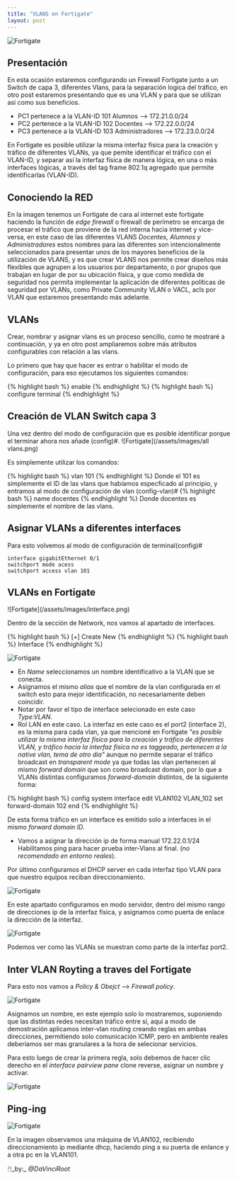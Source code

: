 ```yaml
---
title: "VLANS en Fortigate"
layout: post
---
```

![Fortigate](/assets/images/vlan00.png)


<h2>Presentación</h2>
En esta ocasión estaremos configurando un Firewall Fortigate junto a un Switch de capa 3, diferentes Vlans, para la separación logica del tráfico, en otro post estaremos presentando que es una VLAN y para que se utilizan asi como sus beneficios. 

- PC1 pertenece a la VLAN-ID 101 Alumnos --> 172.21.0.0/24
- PC2 pertenece a la VLAN-ID 102 Docentes --> 172.22.0.0/24
- PC3 pertenece a la VLAN-ID 103 Administradores --> 172.23.0.0/24

En Fortigate es posible utilizar la misma interfaz física para la creación y tráfico de diferentes VLANs, ya que pemite identificar el tráfico con el VLAN-ID, y separar así la interfaz física de manera lógica, en una o más interfaces lógicas, a través del tag frame 802.1q agregado que permite identificarlas (VLAN-ID). 

<h2>Conociendo la RED</h2>

En la imagen tenemos un Fortigate de cara al internet este fortigate haciendo la función de _edge firewall_ o firewall de perímetro se encarga de procesar el tráfico que proviene de la red interna hacia internet y vice-versa, en este caso de las diferentes VLANS _Docentes, Alumnos y Administradores_ estos nombres para las diferentes son intencionalmente seleccionados para presentar unos de los mayores beneficios de la utilización de VLANS, y es que crear VLANS nos permite crear diseños más flexibles que agrupen a los usuarios por departamento, o por grupos que trabajan en lugar de por su ubicación física, y que como medida de seguridad nos permita implementar la aplicación de diferentes políticas de seguridad por VLANs, como Private Community VLAN o VACL, acls por VLAN que estaremos presentando más adelante.
  
<h2>VLANs</h2>
Crear, nombrar y asignar vlans es un proceso sencillo, como te mostraré a continuación, y ya en otro post ampliaremos sobre más atributos configurables con relación a las vlans.

Lo primero que hay que hacer es entrar o habilitar el modo de configuración, para eso ejecutamos los siguientes comandos: 

{% highlight bash %} enable {% endhighlight %}
{% highlight bash %} configure terminal {% endhighlight %}

<h2> Creación de VLAN Switch capa 3</h2>

Una vez dentro del modo de configuración que es posible identificar porque el terminar ahora nos añade (config)#.
![Fortigate](/assets/images/all vlans.png)

Es simplemente utilizar los comandos:

{% highlight bash %} vlan 101 {% endhighlight %} Donde el 101 es simplemente el ID de las vlans que habíamos especficado al principio, y entramos al modo de configuración de vlan (config-vlan)#
{% highlight bash %} name docentes {% endhighlight %} Donde docentes es simplemente el nombre de las vlans.

<h2> Asignar VLANs a diferentes interfaces </h2>

Para esto volvemos al modo de configuración de terminal(config)#
```
interface gigabitEthernet 0/1
switchport mode acess
switchport access vlan 101

```
<h2>VLANs en Fortigate</h2>
![Fortigate](/assets/images/interface.png)

Dentro de la sección de Network, nos vamos al apartado de interfaces.

{% highlight bash %} [+] Create New {% endhighlight %}
{% highlight bash %} Interface {% endhighlight %}

![Fortigate](/assets/images/vlan102.png)

- En _Name_ seleccionamos un nombre identificativo a la VLAN que se conecta.
- Asignamos el mismo _alias_ que el nombre de la vlan configurada en el switch esto para mejor identificación, no necesariamente deben coincidir.
- Notar por favor el tipo de interface selecionado en este caso _Type:VLAN_.
- Rol LAN en este caso.
La interfaz en este caso es el port2 (interface 2), es la misma para cada vlan, ya que mencioné en Fortigate _"es posible utilizar la misma interfaz física para la creación y tráfico de diferentes VLAN, y tráfico hacia la interfaz fisica no es taggeado, pertenecen a la native vlan, tema de otro dia"_ aunque no permite separar el tráfico broadcast en _transparent mode_ ya que todas las vlan pertenecen al mismo _forward domain_ que son como broadcast domain, por lo que a VLANs distintas configuramos _forward-domain_ distintos, de la siguiente forma:

{% highlight bash %} 
config system interface
  edit VLAN102 VLAN_102
  set forward-domain 102
 end
{% endhighlight %}

De esta forma tráfico en un interface es emitido solo a interfaces in el mismo _forward domain ID_.
- Vamos a asignar la dirección ip de forma manual 172.22.0.1/24
Habilitamos ping para hacer prueba inter-Vlans al final. (_no recomendado en entorno reales_).

Por último configuramos el DHCP server en cada interfaz tipo VLAN para que nuestro equipos reciban direccionamiento. 

![Fortigate](/assets/images/dhcp.png)

En este apartado configuramos en modo servidor, dentro del mismo rango de direcciones ip de la interfaz física, y asignamos como puerta de enlace la dirección de la interfaz.

![Fortigate](/assets/images/confvlan.png)

Podemos ver como las VLANs se muestran como parte de la interfaz port2.

<h2>Inter VLAN Royting a traves del Fortigate</h2>

Para esto nos vamos a _Policy & Obejct_ --> _Firewall policy_.

![Fortigate](/assets/images/policy.png)

Asignamos un nombre, en este ejemplo solo lo mostraremos, suponiendo que las distintas redes necesitan tráfico entre sí, aqui a modo de demostración aplicamos inter-vlan routing creando reglas en ambas direcciones, permitiendo solo comunicación ICMP, pero en ambiente reales deberíamos ser mas granulares a la hora de selecionar servicios. 

Para esto luego de crear la primera regla, solo debemos de hacer clic derecho en el _interface pairview pane_ clone reverse, asignar un nombre y activar.

![Fortigate](/assets/images/pair.png)

<h2>Ping-ing</h2>

![Fortigate](/assets/images/last.png)

En la imagen observamos una máquina de VLAN102, recibiendo direccionamiento ip mediante dhcp, haciendo ping a su puerta de enlance y a otra pc en la VLAN101.

🖱️_by:_ *@DaVinciRoot*

[Hacking-Article]: https://www.hackingarticles.in/credential-dumping-group-policy-preferences-gpp/
[Microsoft]: https://docs.microsoft.com/en-us/openspecs/windows_protocols/ms-gppref/2c15cbf0
